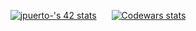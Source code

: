 <p align="center">
  <a href="https://github.com/oakoudad/badge42" style="display: inline-block; margin-right: 20px;">
    <img src="https://badge.mediaplus.ma/darkblue/jpuerto-?1337Badge=off&UM6P=off" alt="jpuerto-'s 42 stats" />
  </a>
  <a href="https://www.codewars.com/users/Nachopuerto95" style="display: inline-block;">
    <img src="https://github.r2v.ch/codewars?user=Nachopuerto95&top_languages=true" alt="Codewars stats" />
  </a>
</p>

